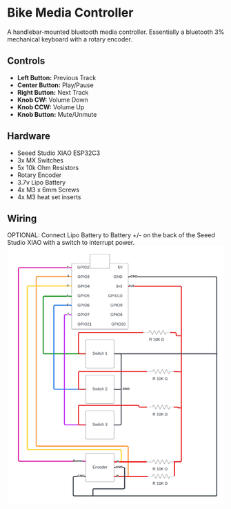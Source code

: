 # Bike Media Controller
A handlebar-mounted bluetooth media controller. Essentially a bluetooth 3% mechanical keyboard with a rotary encoder.

## Controls

* **Left Button:** Previous Track
* **Center Button:** Play/Pause
* **Right Button:** Next Track
* **Knob CW:** Volume Down
* **Knob CCW:** Volume Up
* **Knob Button:** Mute/Unmute

## Hardware
* Seeed Studio XIAO ESP32C3
* 3x MX Switches
* 5x 10k Ohm Resistors
* Rotary Encoder
* 3.7v Lipo Battery
* 4x M3 x 6mm Screws
* 4x M3 heat set inserts

## Wiring
OPTIONAL: Connect Lipo Battery to Battery +/- on the back of the Seeed Studio XIAO with a switch to interrupt power.
![Schematic](https://github.com/gabgra11/BikeMediaController/blob/main/BMC%20Schematic.png?raw=true)
